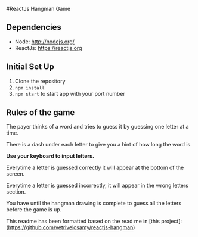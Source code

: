 #ReactJs Hangman Game

## Dependencies

- Node: http://nodejs.org/
- ReactJs: https://reactjs.org

## Initial Set Up

1. Clone the repository
2. `npm install`
3. `npm start` to start app with your port number

## Rules of the game

The payer thinks of a word and tries to guess it by guessing one letter at a time.

There is a dash under each letter to give you a hint of how long the word is.

**Use your keyboard to input letters.**

Everytime a letter is guessed correctly it will appear at the bottom of the screen.

Everytime a letter is guessed incorrectly, it will appear in the wrong letters section.

You have until the hangman drawing is complete to guess all the letters before the game is up.

This readme has been formatted based on the read me in [this project]: (https://github.com/vetrivelcsamy/reactjs-hangman)
